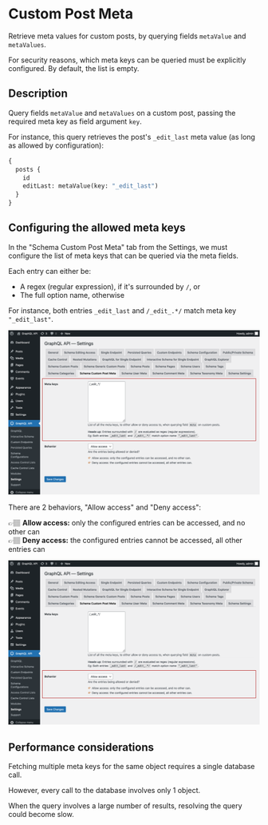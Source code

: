 # Custom Post Meta

Retrieve meta values for custom posts, by querying fields `metaValue` and `metaValues`.

For security reasons, which meta keys can be queried must be explicitly configured. By default, the list is empty.

## Description

Query fields `metaValue` and `metaValues` on a custom post, passing the required meta key as field argument `key`.

For instance, this query retrieves the post's `_edit_last` meta value (as long as allowed by configuration):

```graphql
{
  posts {
    id
    editLast: metaValue(key: "_edit_last")
  }
}
```

## Configuring the allowed meta keys

In the "Schema Custom Post Meta" tab from the Settings, we must configure the list of meta keys that can be queried via the meta fields.

Each entry can either be:

- A regex (regular expression), if it's surrounded by `/`, or
- The full option name, otherwise

For instance, both entries `_edit_last` and `/_edit_.*/` match meta key `"_edit_last"`.

![Defining the entries](../../images/schema-configuration-custompost-meta-entries.png "Defining the entries")

There are 2 behaviors, "Allow access" and "Deny access":

👉🏽 <strong>Allow access:</strong> only the configured entries can be accessed, and no other can<br/>
👉🏽 <strong>Deny access:</strong> the configured entries cannot be accessed, all other entries can

![Defining the access behavior](../../images/schema-configuration-custompost-meta-behavior.png "Defining the access behavior")

## Performance considerations

Fetching multiple meta keys for the same object requires a single database call.

However, every call to the database involves only 1 object.

When the query involves a large number of results, resolving the query could become slow.
